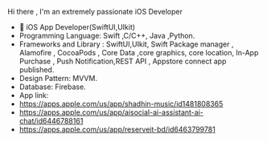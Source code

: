 Hi there ,
I'm an extremely passionate iOS Developer
- 📱 iOS App Developer(SwiftUI,UIkit)
- Programming Language: Swift ,C/C++, Java ,Python.
- Frameworks and Library : SwiftUI,UIkit, Swift Package manager , Alamofire , CocoaPods , Core Data ,core graphics, core location, In-App Purchase , Push Notification,REST API , Appstore connect app published.
- Design Pattern: MVVM.
- Database: Firebase.
-  App link:
- https://apps.apple.com/us/app/shadhin-music/id1481808365
- https://apps.apple.com/us/app/aisocial-ai-assistant-ai-chat/id6446788161
- https://apps.apple.com/us/app/reserveit-bd/id6463799781
<!---
mdmarufprodhan/mdmarufprodhan is a ✨ special ✨ repository because its `README.md` (this file) appears on your GitHub profile.
You can click the Preview link to take a look at your changes.
--->
